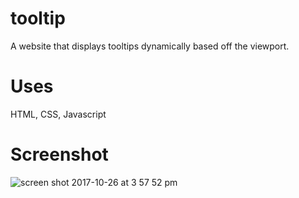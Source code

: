 # tooltip
A website that displays tooltips dynamically based off the viewport.

# Uses
HTML, CSS, Javascript

# Screenshot 
![screen shot 2017-10-26 at 3 57 52 pm](https://user-images.githubusercontent.com/31449025/32080786-7c168fa6-ba66-11e7-9ddc-5522a84066d9.png)
